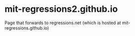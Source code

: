 # mit-regressions2.github.io
Page that forwards to regressions.net (which is hosted at mit-regressions.github.io)
